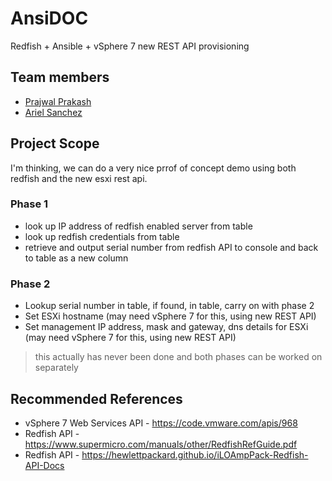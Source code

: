 # AnsiDOC

Redfish + Ansible + vSphere 7 new REST API provisioning

## Team members

- [Prajwal Prakash](https://twitter.com/prajwalprakash)
- [Ariel Sanchez](https://twitter.com/arielsanchezmor)

## Project Scope

I'm thinking, we can do a very nice prrof of concept demo using both redfish and the new esxi rest api.

### Phase 1
- look up IP address of redfish enabled server from table
- look up redfish credentials from table
- retrieve and output serial number from redfish API to console and back to table as a new column

### Phase 2
- Lookup serial number in table, if found, in table, carry on with phase 2
- Set ESXi hostname (may need vSphere 7 for this, using new REST API)
- Set management IP address, mask and gateway, dns details for ESXi (may need vSphere 7 for this, using new REST API)

> this actually has never been done and both phases can be worked on separately

## Recommended References

- vSphere 7 Web Services API - https://code.vmware.com/apis/968
- Redfish API - https://www.supermicro.com/manuals/other/RedfishRefGuide.pdf
- Redfish API - https://hewlettpackard.github.io/iLOAmpPack-Redfish-API-Docs
